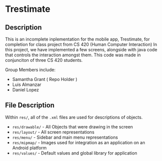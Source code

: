 Trestimate
==========

Description
-----------

This is an incomplete inplementation for the mobile app, Trestimate, for completion for class project from CS 420 (Human Computer Interaction)
In this project, we have implemented a few screens, alongside with java code that controls the interaction amongst them.
This code was made in conjunciton of three CS 420 students.

Group Members include:
 + Samantha Grant ( Repo Holder )
 + Luis Almanzar
 + Daniel Lopez

File Description
----------------

Within `res/`, all of the `.xml` files are used for descriptions of objects.
 + `res/drawable/` - All Objects that were drawing in the screen
 + `res/layout/` - All screen representations
 + `res/menu/` - Sidebar and main menu representations
 + `res/mipmap/` - Images used for integration as an application on an Android platform
 + `res/values/` - Default values and global library for application
 